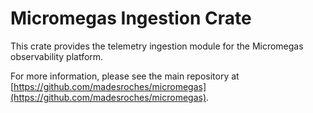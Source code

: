 # Micromegas Ingestion Crate

This crate provides the telemetry ingestion module for the Micromegas observability platform.

For more information, please see the main repository at [https://github.com/madesroches/micromegas](https://github.com/madesroches/micromegas).
